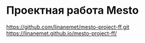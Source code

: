 # Проектная работа Mesto
https://github.com/linanemet/mesto-project-ff.git
https://linanemet.github.io/mesto-project-ff/
